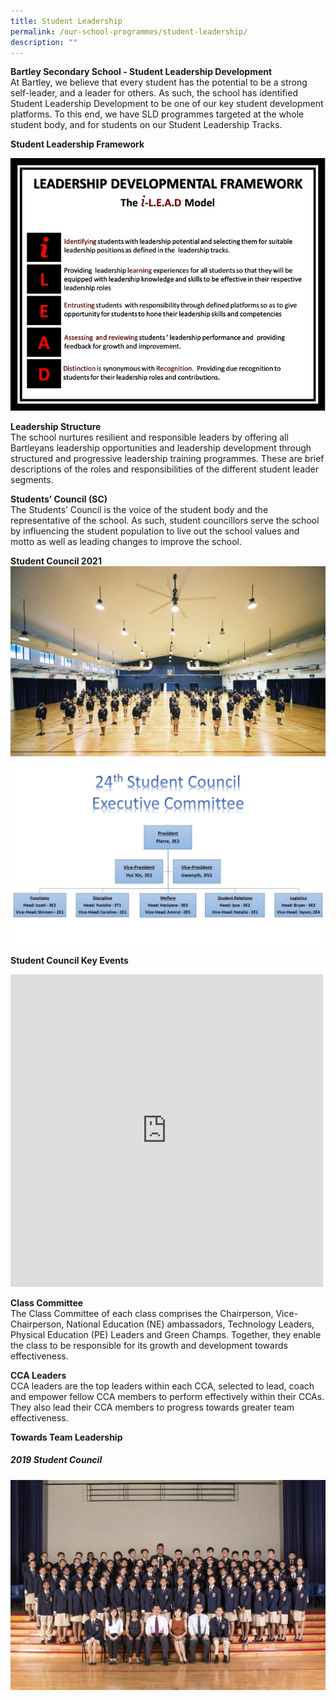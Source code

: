```yaml
---
title: Student Leadership
permalink: /our-school-programmes/student-leadership/
description: ""
---
```

**Bartley Secondary School - Student Leadership Development** <br>
At Bartley, we believe that every student has the potential to be a strong self-leader, and a leader for others. As such, the school has identified Student Leadership Development to be one of our key student development platforms. To this end, we have SLD programmes targeted at the whole student body, and for students on our Student Leadership Tracks. 

**Student Leadership Framework**

![](/images/Student%20Org%20Chart.jpg)

**Leadership Structure** <br>
The school nurtures resilient and responsible leaders by offering all Bartleyans leadership opportunities and leadership development through structured and progressive leadership training programmes. These are brief descriptions of the roles and responsibilities of the different student leader segments.

**Students’ Council (SC)** <br>
The Students’ Council is the voice of the student body and the representative of the school. As such, student councillors serve the school by influencing the student population to live out the school values and motto as well as leading changes to improve the school.

**Student Council 2021** <br>
![](/images/Student%20Council%202021.jpeg)

![](/images/Org%20Chart%20for%20Website.jpg)

**Student Council Key Events**

<iframe allowfullscreen="true" height="500" width="500" frameborder="0" src="https://docs.google.com/presentation/d/e/2PACX-1vR7TbJ8Y4WbpYc3cwJKesfmIKsdRjxskdaZTzvsW4iO50trCbosuRD8QeoRFgqdCdM6kgjhJk1Cn2ut/embed?start=true&amp;loop=true&amp;delayms=10000"></iframe>

**Class Committee** <br>
The Class Committee of each class comprises the Chairperson, Vice-Chairperson, National Education (NE) ambassadors, Technology Leaders, Physical Education (PE) Leaders and Green Champs. Together, they enable the class to be responsible for its growth and development towards effectiveness.

**CCA Leaders** <br>
CCA leaders are the top leaders within each CCA, selected to lead, coach and empower fellow CCA members to perform effectively within their CCAs. They also lead their CCA members to progress towards greater team effectiveness. 

**Towards Team Leadership**

##### 2019 Student Council
![](/images/SC-Portraits-(12-of-33).jpg)